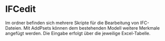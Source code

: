 # IFCedit
Im ordner befinden sich mehrere Skripte für die Bearbeitung von IFC-Dateien. Mit AddPsets können dem bestehenden Modell weitere Merkmale angefügt werden. Die Eingabe erfolgt über die jeweilige Excel-Tabelle.
